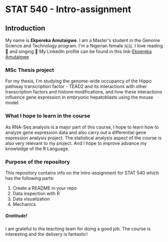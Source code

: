 # STAT 540 - Intro-assignment

## Introduction

My name is **Ekpereka Amutaigwe**. I am a Master's student in the Genome Science and 
Technology program. I'm a Nigerian female :nigeria:. I love reading :book: and singing :musical_note:
My LinkedIn profile can be found in this link-[Ekpereka Amutaigwe](https://www.linkedin.com/in/ekpereka-amutaigwe-1408b4128/)

### MSc Thesis project

For my thesis, I'm studying the genome-wide occupancy of the Hippo pathway transcription
factor - TEAD2 and its interactions with other transcription factors and histone
modifications, and how these interactions influence gene expression in embryonic hepatoblasts using the mouse model.

### What I hope to learn in the course

As RNA-Seq analysis is a major part of this course, I hope to learn how to analyze gene expression data and also carry out a differential gene expression analysis project. The statistical analysis aspect of the course is also very relevant to my project. And I hope to improve advance my knowledge of the R Language.

### Purpose of the repository

This repository contains info on the intro-assignment for STAT 540 which has the following parts:

1. Create a README in your repo
2. Data inspection with R
3. Data visualization
4. Mechanics

##### Gratitude!

I am grateful to the teaching team for doing a good job. The course is interesting and the delivery is fantastic!